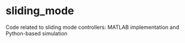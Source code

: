 # sliding_mode
Code related to sliding mode controllers: MATLAB implementation and Python-based simulation
